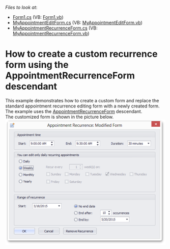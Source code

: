 <!-- default file list -->
*Files to look at*:

* [Form1.cs](./CS/CustomRecurrenceFormDescendantSample/Form1.cs) (VB: [Form1.vb](./VB/CustomRecurrenceFormDescendantSample/Form1.vb))
* [MyAppointmentEditForm.cs](./CS/CustomRecurrenceFormDescendantSample/MyAppointmentEditForm.cs) (VB: [MyAppointmentEditForm.vb](./VB/CustomRecurrenceFormDescendantSample/MyAppointmentEditForm.vb))
* [MyAppointmentRecurrenceForm.cs](./CS/CustomRecurrenceFormDescendantSample/MyAppointmentRecurrenceForm.cs) (VB: [MyAppointmentRecurrenceForm.vb](./VB/CustomRecurrenceFormDescendantSample/MyAppointmentRecurrenceForm.vb))
<!-- default file list end -->
# How to create a custom recurrence form using the AppointmentRecurrenceForm descendant


<p>This example demonstrates how to create a custom form and replace the standard appointment recurrence editing form with a newly created form. The example uses the <a href="http://help.devexpress.com/#WindowsForms/clsDevExpressXtraSchedulerUIAppointmentRecurrenceFormtopic">AppointmentRecurrenceForm</a> descendant. <br />The customized form is shown in the picture below.<br /><img src="https://raw.githubusercontent.com/DevExpress-Examples/how-to-create-a-custom-recurrence-form-using-the-appointmentrecurrenceform-descendant-t220994/14.2.3+/media/e6730faa-d303-11e4-80bf-00155d62480c.png"></p>

<br/>


